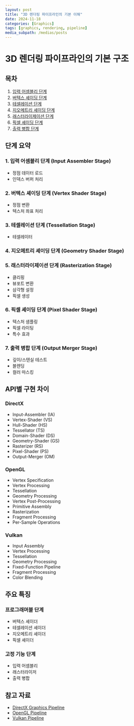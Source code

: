 ```yaml
---
layout: post
title: "3D 렌더링 파이프라인의 기본 이해"
date: 2024-11-18
categories: [Graphics]
tags: [graphics, rendering, pipeline]
media_subpath: /medias/posts
---
```


# 3D 렌더링 파이프라인의 기본 구조

## 목차
1. [입력 어셈블리 단계](#1-입력-어셈블리-단계)
2. [버텍스 셰이딩 단계](#2-버텍스-셰이딩-단계)
3. [테셀레이션 단계](#3-테셀레이션-단계)
4. [지오메트리 셰이딩 단계](#4-지오메트리-셰이딩-단계)
5. [래스터라이제이션 단계](#5-래스터라이제이션-단계)
6. [픽셀 셰이딩 단계](#6-픽셀-셰이딩-단계)
7. [출력 병합 단계](#7-출력-병합-단계)

## 단계 요약

### 1. 입력 어셈블리 단계 (Input Assembler Stage)
- 정점 데이터 로드
- 인덱스 버퍼 처리

### 2. 버텍스 셰이딩 단계 (Vertex Shader Stage)
- 정점 변환
- 텍스처 좌표 처리

### 3. 테셀레이션 단계 (Tessellation Stage)
- 테셀레이터

### 4. 지오메트리 셰이딩 단계 (Geometry Shader Stage)

### 5. 래스터라이제이션 단계 (Rasterization Stage)
- 클리핑
- 뷰포트 변환
- 삼각형 설정
- 픽셀 생성

### 6. 픽셀 셰이딩 단계 (Pixel Shader Stage)
- 텍스처 샘플링
- 픽셀 라이팅
- 특수 효과

### 7. 출력 병합 단계 (Output Merger Stage)
- 깊이/스텐실 테스트
- 블렌딩
- 컬러 마스킹

## API별 구현 차이

### DirectX
- Input-Assembler (IA)
- Vertex-Shader (VS)
- Hull-Shader (HS)
- Tessellator (TS)
- Domain-Shader (DS)
- Geometry-Shader (GS)
- Rasterizer (RS)
- Pixel-Shader (PS)
- Output-Merger (OM)

### OpenGL
- Vertex Specification
- Vertex Processing
- Tessellation
- Geometry Processing
- Vertex Post-Processing
- Primitive Assembly
- Rasterization
- Fragment Processing
- Per-Sample Operations

### Vulkan
- Input Assembly
- Vertex Processing
- Tessellation
- Geometry Processing
- Fixed-Function Pipeline
- Fragment Processing
- Color Blending

## 주요 특징

### 프로그래머블 단계
- 버텍스 셰이더
- 테셀레이션 셰이더
- 지오메트리 셰이더
- 픽셀 셰이더

### 고정 기능 단계
- 입력 어셈블리
- 래스터라이저
- 출력 병합

## 참고 자료
- [DirectX Graphics Pipeline](https://docs.microsoft.com/en-us/windows/win32/direct3d11/overviews-direct3d-11-graphics-pipeline)
- [OpenGL Pipeline](https://www.khronos.org/opengl/wiki/Rendering_Pipeline_Overview)
- [Vulkan Pipeline](https://www.khronos.org/registry/vulkan/specs/1.2-extensions/html/vkspec.html#pipelines)
